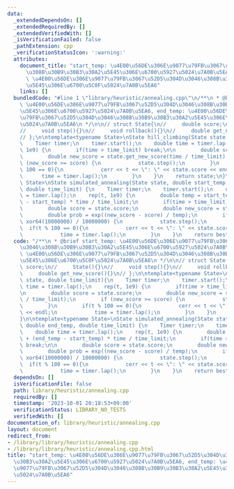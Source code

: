 ```yaml
---
data:
  _extendedDependsOn: []
  _extendedRequiredBy: []
  _extendedVerifiedWith: []
  _isVerificationFailed: false
  _pathExtension: cpp
  _verificationStatusIcon: ':warning:'
  attributes:
    document_title: "start_temp: \u4E00\u56DE\u306E\u9077\u79FB\u3067\u52D5\u304D\u3046\
      \u308B\u30B9\u30B3\u30A2\u5E45\u306E\u6700\u5927\u5024\u7A0B\u5EA6, end_temp:\
      \ \u4E00\u56DE\u306E\u9077\u79FB\u3067\u52D5\u304D\u3046\u308B\u30B9\u30B3\u30A2\
      \u5E45\u306E\u6700\u5C0F\u5024\u7A0B\u5EA6"
    links: []
  bundledCode: "#line 1 \"library/heuristic/annealing.cpp\"\n/**\n * @brief start_temp:\
    \ \u4E00\u56DE\u306E\u9077\u79FB\u3067\u52D5\u304D\u3046\u308B\u30B9\u30B3\u30A2\
    \u5E45\u306E\u6700\u5927\u5024\u7A0B\u5EA6, end_temp: \u4E00\u56DE\u306E\u9077\
    \u79FB\u3067\u52D5\u304D\u3046\u308B\u30B9\u30B3\u30A2\u5E45\u306E\u6700\u5C0F\
    \u5024\u7A0B\u5EA6\n */\n\n// struct State{\n//     double score;\n//     State(){}\n\
    //     void step(){}\n//     void rollback(){}\n//     double get_new_score(){}\n\
    // };\n\ntemplate<typename State>\nState hill_climbing(State state, double time_limit){\n\
    \    Timer timer;\n    timer.start();\n    double time = timer.lap();\n    rep(t,\
    \ 1e9) {\n        if(time > time_limit) break;\n\n        double score = state.score;\n\
    \        double new_score = state.get_new_score(time / time_limit);\n        if\
    \ (new_score >= score) {\n            state.step();\n        }\n        if(t %\
    \ 100 == 0){\n            cerr << t << \": \" << state.score << endl;\n      \
    \      time = timer.lap();\n        }\n    }\n    return state;\n}\n\ntemplate<typename\
    \ State>\nState simulated_annealing(State state, double start_temp, double end_temp,\
    \ double time_limit) {\n    Timer timer;\n    timer.start();\n    double time\
    \ = timer.lap();\n    rep(t, 1e9) {\n        double temp = start_temp + (end_temp\
    \ - start_temp) * time / time_limit;\n        if(time > time_limit) break;\n\n\
    \        double score = state.score;\n        double new_score = state.get_new_score();\n\
    \        double prob = exp((new_score - score) / temp);\n        if (prob > (double)\
    \ xor64(10000000) / 10000000) {\n            state.step();\n        }\n      \
    \  if(t % 100 == 0){\n            cerr << t << \": \" << state.score << endl;\n\
    \            time = timer.lap();\n        }\n    }\n    return best_state;\n}\n"
  code: "/**\n * @brief start_temp: \u4E00\u56DE\u306E\u9077\u79FB\u3067\u52D5\u304D\
    \u3046\u308B\u30B9\u30B3\u30A2\u5E45\u306E\u6700\u5927\u5024\u7A0B\u5EA6, end_temp:\
    \ \u4E00\u56DE\u306E\u9077\u79FB\u3067\u52D5\u304D\u3046\u308B\u30B9\u30B3\u30A2\
    \u5E45\u306E\u6700\u5C0F\u5024\u7A0B\u5EA6\n */\n\n// struct State{\n//     double\
    \ score;\n//     State(){}\n//     void step(){}\n//     void rollback(){}\n//\
    \     double get_new_score(){}\n// };\n\ntemplate<typename State>\nState hill_climbing(State\
    \ state, double time_limit){\n    Timer timer;\n    timer.start();\n    double\
    \ time = timer.lap();\n    rep(t, 1e9) {\n        if(time > time_limit) break;\n\
    \n        double score = state.score;\n        double new_score = state.get_new_score(time\
    \ / time_limit);\n        if (new_score >= score) {\n            state.step();\n\
    \        }\n        if(t % 100 == 0){\n            cerr << t << \": \" << state.score\
    \ << endl;\n            time = timer.lap();\n        }\n    }\n    return state;\n\
    }\n\ntemplate<typename State>\nState simulated_annealing(State state, double start_temp,\
    \ double end_temp, double time_limit) {\n    Timer timer;\n    timer.start();\n\
    \    double time = timer.lap();\n    rep(t, 1e9) {\n        double temp = start_temp\
    \ + (end_temp - start_temp) * time / time_limit;\n        if(time > time_limit)\
    \ break;\n\n        double score = state.score;\n        double new_score = state.get_new_score();\n\
    \        double prob = exp((new_score - score) / temp);\n        if (prob > (double)\
    \ xor64(10000000) / 10000000) {\n            state.step();\n        }\n      \
    \  if(t % 100 == 0){\n            cerr << t << \": \" << state.score << endl;\n\
    \            time = timer.lap();\n        }\n    }\n    return best_state;\n}"
  dependsOn: []
  isVerificationFile: false
  path: library/heuristic/annealing.cpp
  requiredBy: []
  timestamp: '2023-10-01 20:18:53+09:00'
  verificationStatus: LIBRARY_NO_TESTS
  verifiedWith: []
documentation_of: library/heuristic/annealing.cpp
layout: document
redirect_from:
- /library/library/heuristic/annealing.cpp
- /library/library/heuristic/annealing.cpp.html
title: "start_temp: \u4E00\u56DE\u306E\u9077\u79FB\u3067\u52D5\u304D\u3046\u308B\u30B9\
  \u30B3\u30A2\u5E45\u306E\u6700\u5927\u5024\u7A0B\u5EA6, end_temp: \u4E00\u56DE\u306E\
  \u9077\u79FB\u3067\u52D5\u304D\u3046\u308B\u30B9\u30B3\u30A2\u5E45\u306E\u6700\u5C0F\
  \u5024\u7A0B\u5EA6"
---
```

